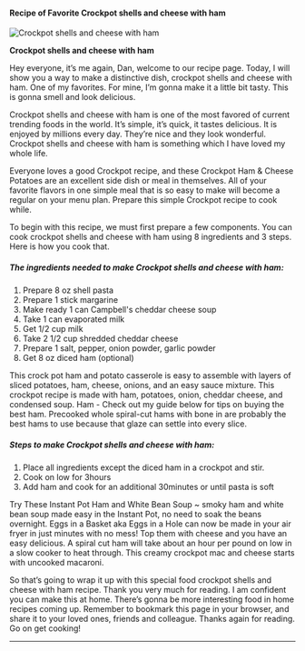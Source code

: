             

#### Recipe of Favorite Crockpot shells and cheese with ham

![Crockpot shells and cheese with ham](https://img-global.cpcdn.com/recipes/5232010059055104/751x532cq70/crockpot-shells-and-cheese-with-ham-recipe-main-photo.jpg)

**Crockpot shells and cheese with ham**

Hey everyone, it’s me again, Dan, welcome to our recipe page. Today, I will show you a way to make a distinctive dish, crockpot shells and cheese with ham. One of my favorites. For mine, I’m gonna make it a little bit tasty. This is gonna smell and look delicious.

Crockpot shells and cheese with ham is one of the most favored of current trending foods in the world. It’s simple, it’s quick, it tastes delicious. It is enjoyed by millions every day. They’re nice and they look wonderful. Crockpot shells and cheese with ham is something which I have loved my whole life.

Everyone loves a good Crockpot recipe, and these Crockpot Ham & Cheese Potatoes are an excellent side dish or meal in themselves. All of your favorite flavors in one simple meal that is so easy to make will become a regular on your menu plan. Prepare this simple Crockpot recipe to cook while.

To begin with this recipe, we must first prepare a few components. You can cook crockpot shells and cheese with ham using 8 ingredients and 3 steps. Here is how you cook that.

##### The ingredients needed to make Crockpot shells and cheese with ham:

1.  Prepare 8 oz shell pasta
2.  Prepare 1 stick margarine
3.  Make ready 1 can Campbell's cheddar cheese soup
4.  Take 1 can evaporated milk
5.  Get 1/2 cup milk
6.  Take 2 1/2 cup shredded cheddar cheese
7.  Prepare 1 salt, pepper, onion powder, garlic powder
8.  Get 8 oz diced ham (optional)

This crock pot ham and potato casserole is easy to assemble with layers of sliced potatoes, ham, cheese, onions, and an easy sauce mixture. This crockpot recipe is made with ham, potatoes, onion, cheddar cheese, and condensed soup. Ham - Check out my guide below for tips on buying the best ham. Precooked whole spiral-cut hams with bone in are probably the best hams to use because that glaze can settle into every slice.

##### Steps to make Crockpot shells and cheese with ham:

1.  Place all ingredients except the diced ham in a crockpot and stir.
2.  Cook on low for 3hours
3.  Add ham and cook for an additional 30minutes or until pasta is soft

Try These Instant Pot Ham and White Bean Soup ~ smoky ham and white bean soup made easy in the Instant Pot, no need to soak the beans overnight. Eggs in a Basket aka Eggs in a Hole can now be made in your air fryer in just minutes with no mess! Top them with cheese and you have an easy delicious. A spiral cut ham will take about an hour per pound on low in a slow cooker to heat through. This creamy crockpot mac and cheese starts with uncooked macaroni.

So that’s going to wrap it up with this special food crockpot shells and cheese with ham recipe. Thank you very much for reading. I am confident you can make this at home. There’s gonna be more interesting food in home recipes coming up. Remember to bookmark this page in your browser, and share it to your loved ones, friends and colleague. Thanks again for reading. Go on get cooking!

* * *
